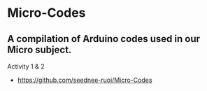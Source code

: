 # Micro-Codes
## A compilation of Arduino codes used in our Micro subject.

Activity 1 & 2 
* https://github.com/seednee-ruoj/Micro-Codes
